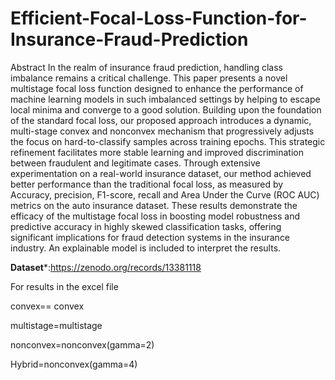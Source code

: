 # Efficient-Focal-Loss-Function-for-Insurance-Fraud-Prediction

Abstract
 In the realm of insurance fraud prediction, handling class imbalance remains a critical challenge. This paper presents a novel multistage focal loss function designed to enhance the performance of machine learning models in such imbalanced settings by helping to escape local minima and converge to a good solution. Building upon the foundation of the standard focal loss, our proposed approach introduces a dynamic, multi-stage convex and nonconvex mechanism that progressively adjusts the focus on hard-to-classify samples across training epochs. This strategic refinement facilitates more stable learning and improved discrimination between fraudulent and legitimate cases. Through extensive experimentation on a real-world insurance dataset, our method achieved better performance than the traditional focal loss, as measured by Accuracy, precision, F1-score, recall and Area Under the Curve (ROC AUC) metrics on the auto insurance dataset. These results demonstrate the efficacy of the multistage focal loss in boosting model robustness and predictive accuracy in highly skewed classification tasks, offering significant implications for fraud detection systems in the insurance industry. An explainable model is included to interpret the results. 


**Dataset***:https://zenodo.org/records/13381118

For results in the excel file

convex== convex

multistage=multistage

nonconvex=nonconvex(gamma=2)

Hybrid=nonconvex(gamma=4)
